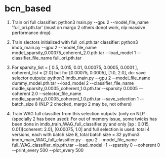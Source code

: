 # bcn_based

1) Train ori full classifier: python3 main.py --gpu 2 --model_file_name 'full_ori.pth.tar' (must on margo 2 others donot work, nlp massive performance drop)
2) Train slectors initialized with full_ori.pth.tar classifier: python3 imdb_main.py --gpu 2 --model_file_name model_sparsity_0.00075_coherent_2.0.pth.tar --load_model 1 --classifier_file_name full_ori.pth.tar

 3) For sparsity_list  =  [ 0.5,  0.015, 0.01, 0.00075, 0.0005, 0.0001 ], coherent_list = [2.0] but for [0.00075, 0.0005], [1.0, 2.0], do: save selector outputs: python3 imdb_main.py --gpu 2 --model_file_name dummy_model.pth.tar --load_model 2 --classifier_file_name modle_sparsity_0.0005_coherent_1.0.pth.tar --sparsity 0.0005 --coherent 2.0
 --selector_file_name modle_sparsity_0.0005_coherent_1.0.pth.tar --save_selection 1 --batch_size 8 (NLP 2 checked, margo 2 may be, not others)

 4) Train WAG full classifier from this selection outputs: (only on NLP (specially 2 has been used): For out of memory issue, some twicks has been done in imdb_train_WAG_full_classifier.py and only [sp : 0.015, 0.01][coherent: 2.0], [0.00075, 1.0] and full selection is used. total 4 versions, each with batch size 8, total batch size = 32
 python3 imdb_main_WAG_full_classifier.py --gpu 2 --model_file_name full_WAG_classifier_nlp.pth.tar --load_model -1 --sparsity 0 --coherent 0 --print_every 500 --plot_every 500





